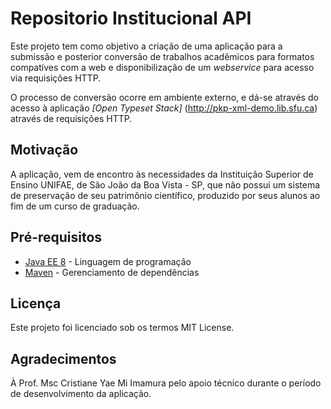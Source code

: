 # Repositorio Institucional API

Este projeto tem como objetivo a criação de uma aplicação para a submissão e posterior conversão de trabalhos acadêmicos para formatos compatíves com a web e disponibilização de um *webservice* para acesso via requisições HTTP.

O processo de conversão ocorre em ambiente externo, e dá-se através do acesso à aplicação *[Open Typeset Stack]* (http://pkp-xml-demo.lib.sfu.ca) através de requisições HTTP. 

## Motivação

A aplicação, vem de encontro às necessidades da Instituição Superior de Ensino UNIFAE, de São João da Boa Vista - SP, que não possui um sistema de preservação de seu patrimônio científico, produzido por seus alunos ao fim de um curso de graduação.

## Pré-requisitos

* [Java EE 8](https://www.oracle.com/technetwork/java/javaee/downloads/index.html) - Linguagem de programação
* [Maven](https://maven.apache.org/) - Gerenciamento de dependências

## Licença
Este projeto foi licenciado sob os termos MIT License.

## Agradecimentos
À Prof. Msc Cristiane Yae Mi Imamura pelo apoio técnico durante o período de desenvolvimento da aplicação.
